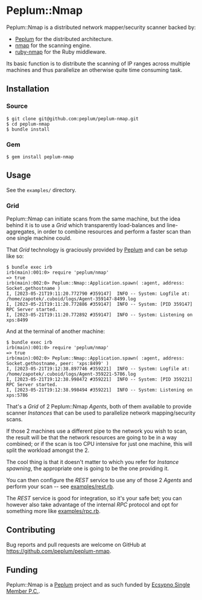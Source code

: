 # Peplum::Nmap

Peplum::Nmap is a distributed network mapper/security scanner backed by:

* [Peplum](https://github.com/peplum/peplum) for the distributed architecture.
* [nmap](https://nmap.org/) for the scanning engine.
* [ruby-nmap](https://github.com/postmodern/ruby-nmap) for the Ruby middleware.

Its basic function is to distribute the scanning of IP ranges across multiple machines and thus parallelize an otherwise
quite time consuming task.

## Installation

### Source

    $ git clone git@github.com:peplum/peplum-nmap.git
    $ cd peplum-nmap
    $ bundle install

### Gem

    $ gem install peplum-nmap

## Usage

See the `examples/` directory.

### Grid

Peplum::Nmap can initiate scans from the same machine, but the idea behind it is to use a _Grid_ which transparently load-balances
and line-aggregates, in order to combine resources and perform a faster scan than one single machine could.

That _Grid_ technology is graciously provided by [Peplum](https://github.com/peplum/peplum) and can be setup like so:

```
$ bundle exec irb
irb(main):001:0> require 'peplum/nmap'
=> true
irb(main):002:0> Peplum::Nmap::Application.spawn( :agent, address: Socket.gethostname )
I, [2023-05-21T19:11:20.772790 #359147]  INFO -- System: Logfile at: /home/zapotek/.cuboid/logs/Agent-359147-8499.log
I, [2023-05-21T19:11:20.772886 #359147]  INFO -- System: [PID 359147] RPC Server started.
I, [2023-05-21T19:11:20.772892 #359147]  INFO -- System: Listening on xps:8499
```

And at the terminal of another machine:

```
$ bundle exec irb
irb(main):001:0> require 'peplum/nmap'
=> true
irb(main):002:0> Peplum::Nmap::Application.spawn( :agent, address: Socket.gethostname, peer: 'xps:8499' )
I, [2023-05-21T19:12:38.897746 #359221]  INFO -- System: Logfile at: /home/zapotek/.cuboid/logs/Agent-359221-5786.log
I, [2023-05-21T19:12:38.998472 #359221]  INFO -- System: [PID 359221] RPC Server started.
I, [2023-05-21T19:12:38.998494 #359221]  INFO -- System: Listening on xps:5786
```

That's a _Grid_ of 2 Peplum::Nmap _Agents_, both of them available to provide scanner _Instances_ that can be used to parallelize
network mapping/security scans.

If those 2 machines use a different pipe to the network you wish to scan, the result will be that the network resources
are going to be in a way combined; or if the scan is too CPU intensive for just one machine, this will split the workload
amongst the 2.

The cool thing is that it doesn't matter to which you refer for _Instance_ _spawning_, the appropriate one is going to
be the one providing it.

You can then configure the _REST_ service to use any of those 2 _Agents_ and perform your scan --
see [examples/rest.rb](https://github.com/peplum/peplum-nmap/blob/master/examples/rest.rb).

The _REST_ service is good for integration, so it's your safe bet; you can however also take advantage of the internal
_RPC_ protocol and opt for something more like [examples/rpc.rb](https://github.com/peplum/peplum-nmap/blob/master/examples/rpc.rb).

## Contributing

Bug reports and pull requests are welcome on GitHub at https://github.com/peplum/peplum-nmap.

## Funding

Peplum::Nmap is a [Peplum](https://github.com/peplum/) project and as such funded by [Ecsypno Single Member P.C.](https://ecsypno.com).
